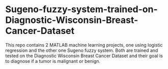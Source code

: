 # Sugeno-fuzzy-system-trained-on-Diagnostic-Wisconsin-Breast-Cancer-Dataset
This repo contains 2 MATLAB machine learning projects, one using logistic regression and the other one Sugeno fuzzy system. Both are trained and tested on the Diagnostic Wisconsin Breast Cancer Dataset and their goal is to diagnose if a tumor is malignant or benign.
